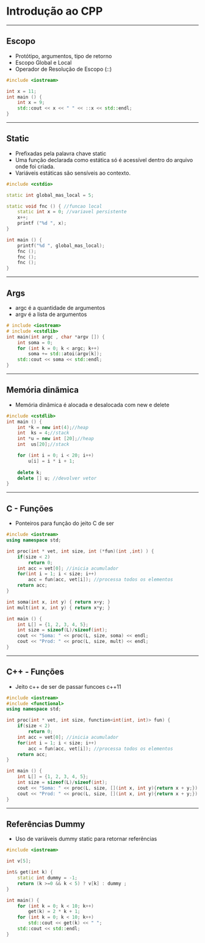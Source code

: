 # Introdução ao CPP

---
## Escopo

- Protótipo, argumentos, tipo de retorno
- Escopo Global e Local
- Operador de Resolução de Escopo (::)

```c++
#include <iostream>

int x = 11;
int main () {
    int x = 9;
    std::cout << x << " " << ::x << std::endl;
}
```

---
## Static

- Prefixadas pela palavra chave static
- Uma função declarada como estática só é acessı́vel dentro do arquivo onde foi criada.
- Variáveis estáticas são sensı́veis ao contexto.

```c++
#include <cstdio>

static int global_mas_local = 5;

static void fnc () { //funcao local
    static int x = 0; //variavel persistente
    x++;
    printf ("%d ", x);
}

int main () {
    printf("%d ", global_mas_local);
    fnc ();
    fnc ();
    fnc ();
}
```

---
## Args

- argc é a quantidade de argumentos
- argv é a lista de argumentos

```c++
# include <iostream>
# include <cstdlib>
int main(int argc , char *argv []) {
    int soma = 0;
    for (int k = 0; k < argc; k++)
        soma += std::atoi(argv[k]);
    std::cout << soma << std::endl;
}
```

---
## Memória dinãmica

- Memória dinâmica é alocada e desalocada com new e delete

```c++
#include <cstdlib>
int main () {
    int *k = new int(4);//heap
    int  ks = 4;//stack
    int *u = new int [20];//heap
    int  us[20];//stack

    for (int i = 0; i < 20; i++)
        u[i] = i * i + 1;
    
    delete k;
    delete [] u; //devolver vetor
}
```

---
## C - Funções

- Ponteiros para função do jeito C de ser
 
```c++
#include <iostream>
using namespace std;

int proc(int * vet, int size, int (*fun)(int ,int) ) {
    if(size < 2)
        return 0;
    int acc = vet[0]; //inicia acumulador
    for(int i = 1; i < size; i++)
        acc = fun(acc, vet[i]); //processa todos os elementos
    return acc;
}

int soma(int x, int y) { return x+y; }
int mult(int x, int y) { return x*y; }

int main () {
    int L[] = {1, 2, 3, 4, 5};
    int size = sizeof(L)/sizeof(int);
    cout << "Soma: " << proc(L, size, soma) << endl;
    cout << "Prod: " << proc(L, size, mult) << endl;
}
```

 ---
 ## C++ - Funções

- Jeito c++ de ser de passar funcoes c++11

```c++
#include <iostream>
#include <functional>
using namespace std;

int proc(int * vet, int size, function<int(int, int)> fun) {
    if(size < 2)
        return 0;
    int acc = vet[0]; //inicia acumulador
    for(int i = 1; i < size; i++)
        acc = fun(acc, vet[i]); //processa todos os elementos
    return acc;
}

int main () {
    int L[] = {1, 2, 3, 4, 5};
    int size = sizeof(L)/sizeof(int);
    cout << "Soma: " << proc(L, size, [](int x, int y){return x + y;}) << endl;
    cout << "Prod: " << proc(L, size, [](int x, int y){return x + y;}) << endl;
}
```

---
## Referências Dummy

 - Uso de variáveis dummy static para retornar referências

```c++
#include <iostream>

int v[5];

int& get(int k) {
    static int dummy = -1;
    return (k >=0 && k < 5) ? v[k] : dummy ;
}

int main() {
    for (int k = 0; k < 10; k++) 
        get(k) = 2 * k + 1;
    for (int k = 0; k < 10; k++)
        std::cout << get(k) << " ";
    std::cout << std::endl;
}
```
